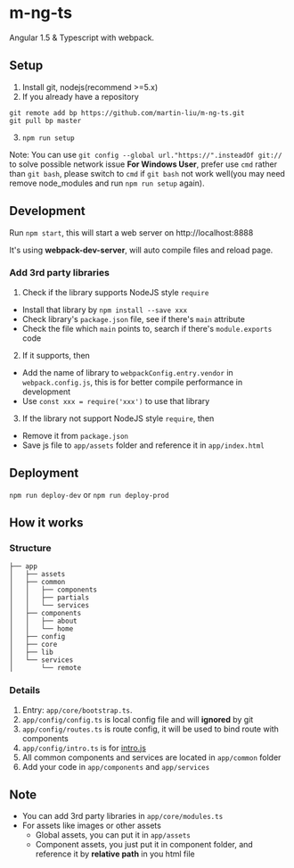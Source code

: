 # m-ng-ts
Angular 1.5 & Typescript with webpack.

## Setup
1. Install git, nodejs(recommend >=5.x)
2. If you already have a repository

  ```
git remote add bp https://github.com/martin-liu/m-ng-ts.git
git pull bp master
```
3. `npm run setup`

Note:
You can use `git config --global url."https://".insteadOf git://` to solve possible network issue
**For Windows User**, prefer use `cmd` rather than `git bash`, please switch to `cmd` if `git bash` not work well(you may need remove node_modules and run `npm run setup` again).

## Development
Run `npm start`, this will start a web server on http://localhost:8888

It's using **webpack-dev-server**, will auto compile files and reload page.

### Add 3rd party libraries
1. Check if the library supports NodeJS style `require`
  * Install that library by `npm install --save xxx`
  * Check library's `package.json` file, see if there's `main` attribute
  * Check the file which `main` points to, search if there's `module.exports` code
2. If it supports, then
  * Add the name of library to `webpackConfig.entry.vendor` in `webpack.config.js`, this is for better compile performance in development
  * Use `const xxx = require('xxx')` to use that library
3. If the library not support NodeJS style `require`, then
  * Remove it from `package.json`
  * Save js file to `app/assets` folder and reference it in `app/index.html`

## Deployment
`npm run deploy-dev` or `npm run deploy-prod`

## How it works

### Structure
```
├── app
│   ├── assets
│   ├── common
│   │   ├── components
│   │   ├── partials
│   │   └── services
│   ├── components
│   │   ├── about
│   │   └── home
│   ├── config
│   ├── core
│   ├── lib
│   └── services
│       └── remote
```

### Details
1. Entry: `app/core/bootstrap.ts`.
2. `app/config/config.ts` is local config file and will **ignored** by git
3. `app/config/routes.ts` is route config, it will be used to bind route with components
4. `app/config/intro.ts` is for [intro.js](https://github.com/usablica/intro.js)
5. All common components and services are located in `app/common` folder
6. Add your code in `app/components` and `app/services`


## Note
* You can add 3rd party libraries in `app/core/modules.ts`
* For assets like images or other assets
  + Global assets, you can put it in `app/assets`
  + Component assets, you just put it in component folder, and reference it by **relative path** in you html file

